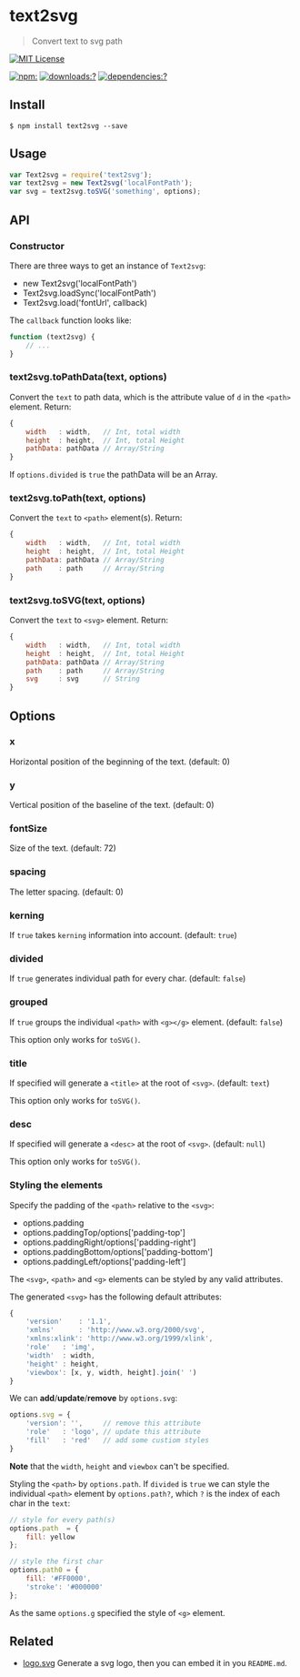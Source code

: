 # text2svg

> Convert text to svg path

[![MIT License](https://img.shields.io/badge/license-MIT_License-green.svg?style=flat-square)](https://github.com/bubkoo/text2svg/blob/master/LICENSE) 

[![npm:](https://img.shields.io/npm/v/text2svg.svg?style=flat-square)](https://www.npmjs.com/packages/text2svg)
[![downloads:?](https://img.shields.io/npm/dm/text2svg.svg?style=flat-square)](https://www.npmjs.com/packages/text2svg)
[![dependencies:?](https://img.shields.io/david/bubkoo/text2svg.svg?style=flat-square)](https://david-dm.org/bubkoo/text2svg)


## Install

```
$ npm install text2svg --save
```

## Usage

```js
var Text2svg = require('text2svg');
var text2svg = new Text2svg('localFontPath');
var svg = text2svg.toSVG('something', options);
```

## API

### Constructor

There are three ways to get an instance of `Text2svg`:

- new Text2svg('localFontPath')
- Text2svg.loadSync('localFontPath')
- Text2svg.load('fontUrl', callback)

The `callback` function looks like:

```js
function (text2svg) {
    // ...
}
``` 

### text2svg.toPathData(text, options)

Convert the `text` to path data, which is the attribute value of `d` in the `<path>` element. Return:

```js
{
    width   : width,   // Int, total width
    height  : height,  // Int, total Height
    pathData: pathData // Array/String
}
```

If `options.divided` is `true` the pathData will be an Array.

### text2svg.toPath(text, options)

Convert the `text` to `<path>` element(s). Return:

```js
{
    width   : width,   // Int, total width
    height  : height,  // Int, total Height
    pathData: pathData // Array/String
    path    : path     // Array/String
}
```

### text2svg.toSVG(text, options)
 
Convert the `text` to `<svg>` element. Return:

```js
{
    width   : width,   // Int, total width
    height  : height,  // Int, total Height
    pathData: pathData // Array/String
    path    : path     // Array/String
    svg     : svg      // String
}
```

## Options

### x

Horizontal position of the beginning of the text. (default: 0)

### y

Vertical position of the baseline of the text. (default: 0)

### fontSize

Size of the text. (default: 72)

### spacing

The letter spacing. (default: 0)

### kerning

 If `true` takes `kerning` information into account. (default: `true`)

### divided

If `true` generates individual path for every char. (default: `false`)

### grouped

If `true` groups the individual `<path>` with `<g></g>` element. (default: `false`)

This option only works for `toSVG()`.

### title

If specified will generate a `<title>` at the root of `<svg>`. (default: `text`)

This option only works for `toSVG()`.

### desc

If specified will generate a `<desc>` at the root of `<svg>`. (default: `null`)

This option only works for `toSVG()`.

### Styling the elements

Specify the padding of the `<path>` relative to the `<svg>`: 

- options.padding
- options.paddingTop/options['padding-top']
- options.paddingRight/options['padding-right']
- options.paddingBottom/options['padding-bottom']
- options.paddingLeft/options['padding-left']

The `<svg>`, `<path>` and `<g>` elements can be styled by any valid attributes. 

The generated `<svg>` has the following default attributes:

```js
{
	'version'    : '1.1',
    'xmlns'      : 'http://www.w3.org/2000/svg',
    'xmlns:xlink': 'http://www.w3.org/1999/xlink',
    'role'   : 'img',
    'width'  : width,
    'height' : height,
    'viewbox': [x, y, width, height].join(' ')
}
```

We can **add**/**update**/**remove** by `options.svg`:

```js
options.svg = {
	'version': '',     // remove this attribute
    'role'   : 'logo', // update this attribute
    'fill'   : 'red'   // add some custiom styles
}
```

**Note** that the `width`, `height` and `viewbox` can't be specified.

Styling the `<path>` by `options.path`. If `divided` is `true` we can style the individual `<path>` element by `options.path?`, which `?` is the index of each char in the `text`:

```js
// style for every path(s)
options.path  = {
    fill: yellow
};

// style the first char
options.path0 = {
    fill: '#FF0000',
    'stroke': '#000000'
};
```

As the same `options.g` specified the style of `<g>` element. 


 
## Related
   
- [logo.svg](https://github.com/bubkoo/logo.svg) Generate a svg logo, then you can embed it in you `README.md`.
